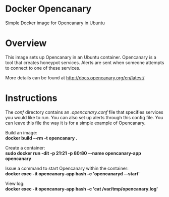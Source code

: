 # Docker Opencanary
Simple Docker image for Opencanary in Ubuntu

# Overview
This image sets up Opencanary in an Ubuntu container.  Opencanary is a tool that creates honeypot services.  Alerts are sent when someone attempts to connect to one of these services.

More details can be found at http://docs.opencanary.org/en/latest/

# Instructions

The <i>conf</i> directory contains an <i>.opencanary.conf</i> file that specifies services you would like to run.  You can also set up alerts through this config file.  You can leave this file the way it is for a simple example of Opencanary.

Build an image:<br>
<b>docker build --rm -t opencanary .</b>

Create a container:<br>
<b>sudo docker run -dit -p 21:21 -p 80:80 --name opencanary-app opencanary</b>

Issue a command to start Opencanary within the container:<br>
<b>docker exec -it opencanary-app bash -c 'opencanaryd --start'</b>

View log:<br>
<b>docker exec -it opencanary-app bash -c 'cat /var/tmp/opencanary.log'</b>
